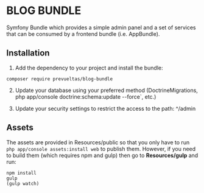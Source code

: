 BLOG BUNDLE
============
Symfony Bundle which provides a simple admin panel and a set of services that can be consumed by a frontend bundle (i.e. AppBundle).

Installation
------------
1) Add the dependency to your project and install the bundle:
```
composer require prevueltas/blog-bundle
```

2) Update your database using your preferred method (DoctrineMigrations, php app/console doctrine:schema:update --force`, etc.)

3) Update your security settings to restrict the access to the path: ^/admin

Assets
------
The assets are provided in Resources/public so that you only have to run `php app/console assets:install web` to publish them.
However, if you need to build them (which requires npm and gulp) then go to **Resources/gulp** and run:

```
npm install
gulp
(gulp watch)
```
